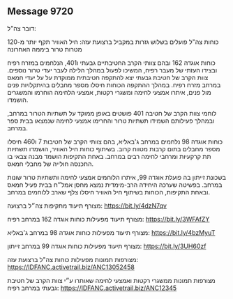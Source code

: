 ## Message 9720

דובר צה"ל:

כוחות צה"ל פועלים בשלוש גזרות במקביל ברצועת עזה: חיל האוויר תקף יותר מ-120 מטרות טרור ביממה האחרונה 

כוחות אוגדה 162 ובהם צוותי הקרב החטיבתיים גבעתי ו401, הנלחמים במזרח רפיח ובצידו העזתי של מעבר רפיח, המשיכו לפעול במהלך הלילה לעבר יעדי טרור נוספים.
צוות הקרב של חטיבת גבעתי יצא להתקפה חטיבתית ממוקדת על על יעדי חמאס במרחב מזרח רפיח. במהלך ההתקפה הכוחות חיסלו מספר מחבלים בהיתקלויות פנים מול פנים, איתרו אמצעי לחימה ומשגרי רקטות, אמצעי הלחימה הוחרמו והמשגרים הושמדו.

לוחמי צוות הקרב של חטיבה 401 פושטים באופן ממוקד על תשתיות הטרור במרחב, ובמהלך פעילותם השמידו תשתיות טרור והחרימו אמצעי לחימה שנמצאו בבית ספר במרחב. 

כוחות אוגדה 98 נלחמים במרחב ג'באליא, בהם צוותי הקרב של חטיבות 7 ו460 חיסלו מספר מחבלים בתום קרבות מטווח קרוב.
בשיתוף כוחות חיל האוויר, הושמדו תשתיות תת קרקעיות ומרחבי לחימה רבים במרחב.
באחת התקיפות הושמד מבנה צבאי בו התכנסה חולייה של מחבלי חמאס.

בשכונת זייתון בה פועלת אוגדה 99, איתרו הלוחמים אמצעי לחימה ותשתיות טרור שונות במרחב. בפשיטה שערכה היחידה הרב-מימדית נמצא מחסן אמל״ח בבית פעיל חמאס ובאחת התקיפות, הכוחות בשיתוף חיל האוויר חיסלו צלף שארב ללוחמים במרחב.

מצורף תיעוד מתקיפות צה״ל ברצועה: https://bit.ly/4dzN7qv

מצורף תיעוד מפעילות כוחות אוגדה 162 במרחב רפיח: https://bit.ly/3WFAfZY

מצורף תיעוד מפעילות כוחות אוגדה 98 במרחב ג'באליא: https://bit.ly/4bzMyuT

מצורף תיעוד מפעילות כוחות אוגדה 99 במרחב זייתון: https://bit.ly/3UH60zf

מצורפות תמונות מפעילות כוחות צה"ל ברצועת עזה: https://IDFANC.activetrail.biz/ANC13052458

מצורפות תמונות ממשגרי רקטות ואמצעי לחימה שאותרו ע״י צוות הקרב של חטיבת גבעתי במרחב רפיח: https://IDFANC.activetrail.biz/ANC12345

